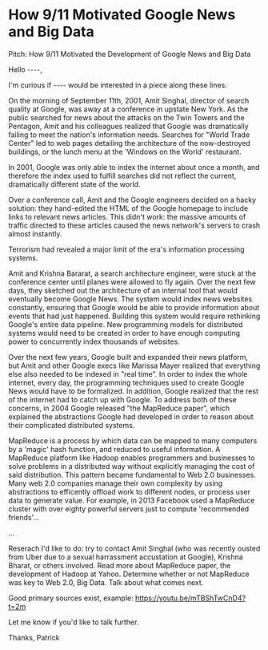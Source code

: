 # How 9/11 Motivated Google News and Big Data

Pitch: How 9/11 Motivated the Development of Google News and Big Data

Hello ----,

I'm curious if ---- would be interested in a piece along these lines.

On the morning of September 11th, 2001, Amit Singhal, director of search quality
at Google, was away at a conference in upstate New York. As the public searched
for news about the attacks on the Twin Towers and the Pentagon, Amit and his
colleagues realized that Google was dramatically failing to meet the nation's
information needs. Searches for "World Trade Center" led to web pages detailing
the architecture of the now-destroyed buildings, or the lunch menu at the
'Windows on the World' restaurant.

In 2001, Google was only able to index the internet about once a month, and
therefore the index used to fulfill searches did not reflect the current,
dramatically different state of the world.

Over a conference call, Amit and the Google engineers decided on a hacky
solution: they hand-edited the HTML of the Google homepage to include links to
relevant news articles. This didn't work: the massive amounts of traffic
directed to these articles caused the news network's servers to crash almost
instantly.

Terrorism had revealed a major limit of the era's information processing
systems.

Amit and Krishna Bararat, a search architecture engineer, were stuck at the
conference center until planes were allowed to fly again. Over the next few
days, they sketched out the architecture of an internal tool that would
eventually become Google News. The system would index news websites constantly,
ensuring that Google would be able to provide information about events that had
just happened. Building this system would require rethinking Google's entire
data pipeline. New programming models for distributed systems would need to be
created in order to have enough computing power to concurrently index thousands
of websites.

Over the next few years, Google built and expanded their news platform, but Amit
and other Google execs like Marissa Mayer realized that everything else also
needed to be indexed in "real time".  In order to index the whole internet,
every day, the programming techniques used to create Google News would have to
be formalized.  In addition, Google realized that the rest of the internet had
to catch up with Google. To address both of these concerns, in 2004 Google
released "the MapReduce paper", which explained the abstractions Google had
developed in order to reason about their complicated distributed systems.

MapReduce is a process by which data can be mapped to many computers by a
'magic' hash function, and reduced to useful information. A MapReduce platform
like Hadoop enables programmers and businesses to solve problems in a
distributed way without explicitly managing the cost of said distribution. This
pattern became fundamental to Web 2.0 businesses.  Many web 2.0 companies manage
their own complexity by using abstractions to efficently offload work to
different nodes, or process user data to generate value. For example, in 2013
Facebook used a MapReduce cluster with over eighty powerful servers just
to compute 'recommended friends'...

...

Reserach I'd like to do: try to contact Amit Singhal (who was recently ousted from Uber due to
a sexual harrassment accustation at Google), Krishna Bharat, or others involved.
Read more about MapReduce paper, the development of Hadoop at Yahoo. Determine
whether or not MapReduce was key to Web 2.0, Big Data. Talk about what comes
next.

Good primary sources exist, example: https://youtu.be/mTBShTwCnD4?t=2m

Let me know if you'd like to talk further.

Thanks,
Patrick

